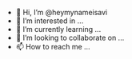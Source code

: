 - 👋 Hi, I’m @heymynameisavi
- 👀 I’m interested in ...
- 🌱 I’m currently learning ...
- 💞️ I’m looking to collaborate on ...
- 📫 How to reach me ...

<!---
heymynameisavi/heymynameisavi is a ✨ special ✨ repository because its `README.md` (this file) appears on your GitHub profile.
You can click the Preview link to take a look at your changes.
--->
